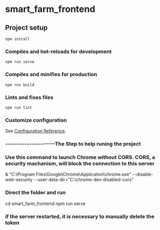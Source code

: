# smart_farm_frontend

## Project setup
```
npm install
```

### Compiles and hot-reloads for development
```
npm run serve
```

### Compiles and minifies for production
```
npm run build
```

### Lints and fixes files
```
npm run lint
```

### Customize configuration
See [Configuration Reference](https://cli.vuejs.org/config/).

### ---------------------The Step to help runing the project
### Use this command to launch Chrome without CORS. CORS, a security machanism, will block the connection to this server
& "C:\Program Files\Google\Chrome\Application\chrome.exe" --disable-web-security --user-data-dir="C:\chrome-dev-disabled-cors"
### Direct the folder and run
cd smart_farm_frontend
npm run serve
### if the server restarted, it is necessary to manually delete the token